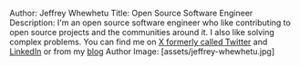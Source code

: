 Author: Jeffrey Whewhetu
Title: Open Source Software Engineer
Description: I'm an open source software engineer who like contributing to open source projects and the communities around it. I also like solving complex problems. You can find me on [X formerly called Twitter](https://x.com/c0d33ngr) and [LinkedIn](https://www.linkedin.com/in/jeffrey-whewhetu-483170240) or from my [blog](https://c0d33ngr.github.io)
Author Image: [assets/jeffrey-whewhetu.jpg]
